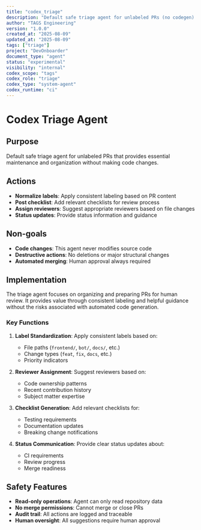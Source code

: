 ```yaml
---
title: "codex_triage"
description: "Default safe triage agent for unlabeled PRs (no codegen)."
author: "TAGS Engineering"
version: "1.0.0"
created_at: "2025-08-09"
updated_at: "2025-08-09"
tags: ["triage"]
project: "DevOnboarder"
document_type: "agent"
status: "experimental"
visibility: "internal"
codex_scope: "tags"
codex_role: "triage"
codex_type: "system-agent"
codex_runtime: "ci"
---
```


# Codex Triage Agent

## Purpose

Default safe triage agent for unlabeled PRs that provides essential maintenance and organization without making code changes.

## Actions

- **Normalize labels**: Apply consistent labeling based on PR content
- **Post checklist**: Add relevant checklists for review process
- **Assign reviewers**: Suggest appropriate reviewers based on file changes
- **Status updates**: Provide status information and guidance

## Non-goals

- **Code changes**: This agent never modifies source code
- **Destructive actions**: No deletions or major structural changes
- **Automated merging**: Human approval always required

## Implementation

The triage agent focuses on organizing and preparing PRs for human review. It provides value through consistent labeling and helpful guidance without the risks associated with automated code generation.

### Key Functions

1. **Label Standardization**: Apply consistent labels based on:
   - File paths (`frontend/`, `bot/`, `docs/`, etc.)
   - Change types (`feat`, `fix`, `docs`, etc.)
   - Priority indicators

2. **Reviewer Assignment**: Suggest reviewers based on:
   - Code ownership patterns
   - Recent contribution history
   - Subject matter expertise

3. **Checklist Generation**: Add relevant checklists for:
   - Testing requirements
   - Documentation updates
   - Breaking change notifications

4. **Status Communication**: Provide clear status updates about:
   - CI requirements
   - Review progress
   - Merge readiness

## Safety Features

- **Read-only operations**: Agent can only read repository data
- **No merge permissions**: Cannot merge or close PRs
- **Audit trail**: All actions are logged and traceable
- **Human oversight**: All suggestions require human approval
